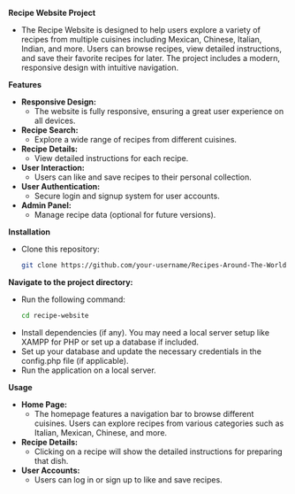 **Recipe Website Project**
- The Recipe Website is designed to help users explore a variety of recipes from multiple cuisines including Mexican, Chinese, Italian, Indian, and more. Users can browse recipes, view detailed instructions, and save their favorite recipes for later. The project includes a modern, responsive design with intuitive navigation.
  
**Features**
- **Responsive Design:**
    - The website is fully responsive, ensuring a great user experience on all devices.
- **Recipe Search:**
    - Explore a wide range of recipes from different cuisines.
- **Recipe Details:**
    - View detailed instructions for each recipe.
- **User Interaction:**
    - Users can like and save recipes to their personal collection.
- **User Authentication:**
    - Secure login and signup system for user accounts.
- **Admin Panel:**
    - Manage recipe data (optional for future versions).

**Installation**
- Clone this repository:
    ```bash
    git clone https://github.com/your-username/Recipes-Around-The-World.git
    ```

**Navigate to the project directory:**
- Run the following command:
    ```bash
    cd recipe-website
    ```
- Install dependencies (if any). You may need a local server setup like XAMPP for PHP or set up a database if included.
- Set up your database and update the necessary credentials in the config.php file (if applicable).
- Run the application on a local server.

**Usage**
- **Home Page:**
  - The homepage features a navigation bar to browse different cuisines. Users can explore recipes from various categories such as Italian, Mexican, Chinese, and more.
- **Recipe Details:**
  - Clicking on a recipe will show the detailed instructions for preparing that dish.
- **User Accounts:**
  - Users can log in or sign up to like and save recipes.
